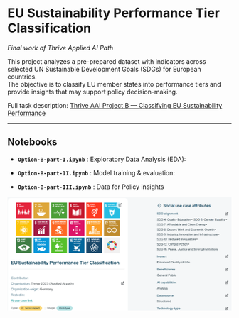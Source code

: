 # EU Sustainability Performance Tier Classification
*Final work of Thrive Applied AI Path*

This project analyzes a pre-prepared dataset with indicators across selected UN Sustainable Development Goals (SDGs) for European countries.  
The objective is to classify EU member states into performance tiers and provide insights that may support policy decision-making.  

Full task description: [Thrive AAI Project B — Classifying EU Sustainability Performance](https://github.com/RusiaL/Thrive-AAI-Project/blob/main/Thrive-AAI-Project-B.pdf)

---

## Notebooks

- **`Option-B-part-I.ipynb`** : Exploratory Data Analysis (EDA):  

- **`Option-B-part-II.ipynb`** : Model training & evaluation:  

- **`Option-B-part-III.ipynb`** : Data for Policy insights

![Title page](use_case_documentation/Screenshot%2001.png)
